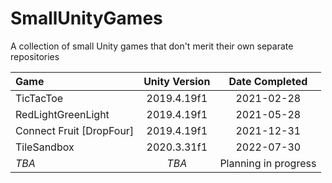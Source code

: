 # SmallUnityGames
A collection of small Unity games that don't merit their own separate repositories

| Game                     | Unity Version | Date Completed          |
| :----------------------- | :-----------: | :---------------------: |
| TicTacToe                | 2019.4.19f1   | 2021-02-28              |
| RedLightGreenLight       | 2019.4.19f1   | 2021-05-28              |
| Connect Fruit [DropFour] | 2019.4.19f1   | 2021-12-31              |
| TileSandbox              | 2020.3.31f1   | 2022-07-30              |
| *TBA*                    | *TBA*         | Planning in progress    |
